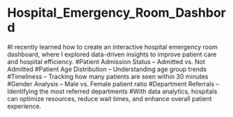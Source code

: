 # Hospital_Emergency_Room_Dashbord
#I recently learned how to create an interactive hospital emergency room dashboard, where I explored data-driven insights to improve patient care and hospital efficiency.
#Patient Admission Status – Admitted vs. Not Admitted
#Patient Age Distribution – Understanding age group trends
#Timeliness – Tracking how many patients are seen within 30 minutes
#Gender Analysis – Male vs. Female patient ratio
#Department Referrals – Identifying the most referred departments
#With data analytics, hospitals can optimize resources, reduce wait times, and enhance overall patient experience.
